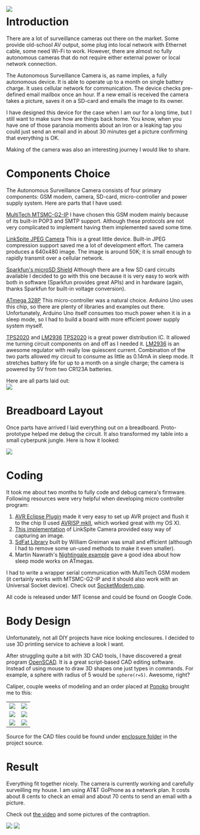<a href='https://raw.githubusercontent.com/BackupGGCode/surveillance-camera/master/images/Head%20Image/Camera_640.png'><img src='http://habrastorage.org/storage/7c315e8f/5c3512ae/4935d288/f95feed0.png' align='left' /></a>

# Introduction #
There are a lot of surveillance cameras out there on the market. Some provide old-school AV output, some plug into local network with Ethernet cable, some need Wi-Fi to work. However, there are almost no fully autonomous cameras that do not require either external power or local network connection.

The Autonomous Surveillance Camera is, as name implies, a fully autonomous device. It is able to operate up to a month on single battery charge. It uses cellular network for communication. The device checks pre-defined email mailbox once an hour. If a new email is received the camera takes a picture, saves it on a SD-card and emails the image to its owner.

I have designed this device for the case when I am our for a long time, but I still want to make sure how are things back home. You know, when you have one of those paranoia moments about an iron or a leaking tap you could just send an email and in about 30 minutes get a picture confirming that everything is OK.

Making of the camera was also an interesting journey I would like to share.
<br />

# Components Choice #
The Autonomous Surveillance Camera consists of four primary components: GSM modem, camera, SD-card, micro-controller and power supply system. Here are parts that I have used:

[MultiTech MTSMC-G2-IP](http://www.multitech.com/en_US/documents/collateral/data_sheets/86002108.pdf)
I have chosen this  GSM modem mainly because of its built-in POP3 and SMTP support. Although these protocols are not very complicated to implement having them implemented saved some time.

[LinkSpite JPEG Camera](http://www.linksprite.com/download/showdownload.php?lang=en&id=6)
This is a great little device. Built-in JPEG compression support saved me a lot of development effort. The camera produces a 640x480 image. The image is around 50K; it is small enough to rapidly transmit over a cellular network.

[Sparkfun's microSD Shield](http://www.sparkfun.com/products/9802)
Although there are a few SD card circuits available I decided to go with this one because it is very easy to work with both in software (Sparkfun provides great APIs) and in hardware (again, thanks Sparkfun for built-in voltage conversion).

[ATmega 328P](http://www.atmel.com/dyn/products/product_card.asp?part_id=4198)
This micro-controller was a natural choice. Arduino Uno uses this chip, so there are plenty of libraries and examples out there. Unfortunately, Arduino Uno itself consumes too much power when it is in a sleep mode, so I had to build a board with more efficient power supply system myself.

[TPS2020](http://www.datasheetcatalog.org/datasheet/texasinstruments/tps2023.pdf) and [LM2936](http://www.national.com/ds/LM/LM2936.pdf)
[TPS2020](http://www.datasheetcatalog.org/datasheet/texasinstruments/tps2023.pdf) is a great power distribution IC. It allowed me turning circuit components on and off as I needed it. [LM2936](http://www.national.com/ds/LM/LM2936.pdf) is an awesome regulator with really low quiescent current. Combination of the two parts allowed my circuit to consume as little as 0.14mA in sleep mode. It stretches battery life for up to a month on a single charge; the camera is powered by 5V from two CR123A batteries.

Here are all parts laid out:<br />
<a href='https://raw.githubusercontent.com/BackupGGCode/surveillance-camera/master/images/1024/Parts.png'><img src='http://habrastorage.org/storage/1a1876f6/79980841/71835bb7/e3b42301.png' /></a>
<br />

# Breadboard Layout #
Once parts have arrived I laid everything out on a breadboard. Proto-prototype helped me debug the circuit. It also transformed my table into a small cyberpunk jungle. Here is how it looked:

<a href='https://raw.githubusercontent.com/BackupGGCode/surveillance-camera/master/images/1024/Breadboard.png'><img src='http://habrastorage.org/storage/ed0dfd2f/4a261c59/9af1b45a/526d8cb1.png' align='center' /></a>
<br />

# Coding #
It took me about two months to fully code and debug camera's firmware. Following resources were very helpful when developing micro controller program:
  1. [AVR Eclipse Plugin](http://avr-eclipse.sourceforge.net/) made it very easy to set up AVR project and flush it to the chip (I used [AVRISP mkII](http://www.atmel.com/dyn/products/tools_card.asp?tool_id=3808), which worked great with my OS X).
  1. [This implementation](http://code.google.com/p/arms22/source/browse/trunk/JPEGCamera/?r=88) of LinkSpite Camera provided easy way of capturing an image.
  1. [SdFat Library](http://code.google.com/p/sdfatlib/) built by William Greiman was small and efficient (although I had to remove some un-used methods to make it even smaller).
  1. Martin Nawrath's [Nightingale example](http://interface.khm.de/index.php/lab/experiments/sleep_watchdog_battery/) gave a good idea about how sleep mode works on ATmegas.

I had to write a wrapper serial communication with MultiTech GSM modem (it certainly works with MTSMC-G2-IP and it should also work with an Universal Socket device). Check out [SocketModem.cpp](https://code.google.com/p/surveillance-camera/source/browse/src/#src%2Fmodem).

All code is released under MIT license and could be found on Google Code.
<br />

# Body Design #
Unfortunately, not all DIY projects have nice looking enclosures. I decided to use 3D printing service to achieve a look I want.

After struggling quite a bit with 3D CAD tools, I have discovered a great program [OpenSCAD](http://www.openscad.org/). It is a great script-based CAD editing software. Instead of using mouse to draw 3D shapes one just types in commands. For example, a sphere with radius of 5 would be `sphere(r=5)`. Awesome, right?

Caliper, couple weeks of modeling and an order placed at [Ponoko](http://www.ponoko.com/) brought me to this:
<table>

<tr>
<td><img src='http://habrastorage.org/storage/7a9b130e/7235e6ba/5cdfc979/b8eea91b.png' align='center' /></td>
<td>
<a href='https://raw.githubusercontent.com/BackupGGCode/surveillance-camera/master/images/1024/IC%20In%20Bottom%20Half.png'>
<img src='http://habrastorage.org/storage/4b44e37d/c45ab07b/b6180703/d479fe92.png' align='center' />
</a>
</td>
</tr>

<tr>
<td><img src='http://habrastorage.org/storage/02b9a41b/f1889d32/b575c9d1/619ce145.png' align='center' /></td>
<td>
<a href='https://raw.githubusercontent.com/BackupGGCode/surveillance-camera/master/images/1024/IC%20In%20Top%20Half.png'>
<img src='http://habrastorage.org/storage/92e9cb74/0c3e3f6a/5ef2b553/3df12e44.png' align='center' />
</a>
</td>
</tr>
<tr>
<td><img src='http://habrastorage.org/storage/af2a64f9/1ea92f93/28106821/f1402cd7.png' align='center' /></td>
<td>
<a href='https://raw.githubusercontent.com/BackupGGCode/surveillance-camera/master/images/1024/IC%20In%20Holder.png'>
<img src='http://habrastorage.org/storage/ecd53076/4422d13c/6e45953d/1b38844a.png' align='center' />
</a>
</td>
</tr>
</table>

Source for the CAD files could be found under [enclosure folder](https://github.com/BackupGGCode/surveillance-camera/tree/master/enclosure) in the project source.
<br />

# Result #
Everything fit together nicely. The camera is currently working and carefully surveilling my house. I am using AT&T GoPhone as a network plan. It costs about 8 cents to check an email and about 70 cents to send an email with a picture.

Check out [the video](http://www.youtube.com/watch?v=X85ASoRxHRU) and some pictures of the contraption.

<img src='http://habrastorage.org/storage/43b70cbc/199d7883/82dedff5/a7670dce.png' />

<img src='http://habrastorage.org/storage/391133b0/627b899f/f54ccc0f/be664f59.png' />
